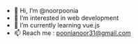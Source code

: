 - 👋 Hi, I’m @noorpoonia
- 👀 I’m interested in web development
- 🌱 I’m currently learning vue.js
- 📫 Reach me : poonianoor31@gmail.com

<!---
noorpoonia/noorpoonia is a ✨ special ✨ repository because its `README.md` (this file) appears on your GitHub profile.
You can click the Preview link to take a look at your changes.
--->
